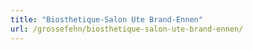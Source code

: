 ```yaml
---
title: "Biosthetique-Salon Ute Brand-Ennen"
url: /grossefehn/biosthetique-salon-ute-brand-ennen/
---
```

